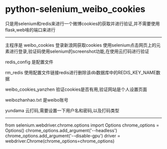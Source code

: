 # python-selenium_weibo_cookies


只是用selenium和redis来进行一个微博cookies的获取并进行验证,并不需要使用flask,web啥的端口来进行

---------------------------------------------------------------------------------------
主程序是 
weibo_cookies 登录新浪网获取cookies
使用selenium点击网页上的元素进行登录,验证码使用selenium的screenshot功能,在使用云打码进行验证



redis_config 是配置文件

rm_redis 使用配置文件链接redis进行删除该db数据库中的REDIS_KEY_NAME数据

weibo_cookies_yanzhen 验证cookies是否有用,验证网站是个人设置页面

weibozhanhao.txt 是weibo账号

yundama  云打码,需要设置一下用户名和密码,以及打码类型

-------------------------------------------------------------------------------------

from selenium.webdriver.chrome.options import Options
chrome_options = Options()
chrome_options.add_argument('--headless')
chrome_options.add_argument('--disable-gpu')
driver = webdriver.Chrome(chrome_options=chrome_options)


